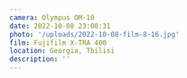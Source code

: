 ```yaml
---
camera: Olympus OM-10
date: 2022-10-08 23:00:31
photo: '/uploads/2022-10-08-film-8-16.jpg'
film: Fujifilm X-TRA 400
location: Georgia, Tbilisi
description: ''
---
```

